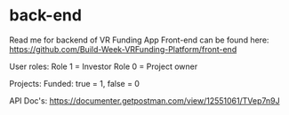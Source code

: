# back-end

Read me for backend of VR Funding App 
Front-end can be found here: https://github.com/Build-Week-VRFunding-Platform/front-end


User roles:
Role 1 = Investor
Role 0 = Project owner

Projects: 
Funded: true = 1, false = 0

API Doc's: https://documenter.getpostman.com/view/12551061/TVep7n9J
